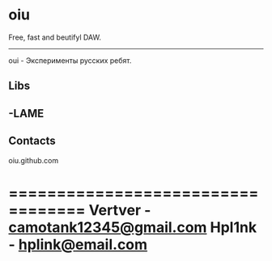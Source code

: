 # oiu

Free, fast and beutifyl DAW.
***
oui - Эксперименты русских ребят.

## Libs

-LAME
-

## Contacts
oiu.github.com

==================================
Vertver - camotank12345@gmail.com
Hpl1nk - hplink@email.com
==================================